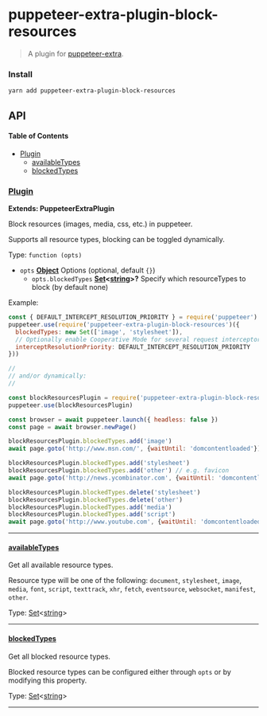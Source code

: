 # puppeteer-extra-plugin-block-resources

> A plugin for [puppeteer-extra](https://github.com/berstend/puppeteer-extra).

### Install

```bash
yarn add puppeteer-extra-plugin-block-resources
```

## API

<!-- Generated by documentation.js. Update this documentation by updating the source code. -->

#### Table of Contents

-   [Plugin](#plugin)
    -   [availableTypes](#availabletypes)
    -   [blockedTypes](#blockedtypes)

### [Plugin](https://github.com/berstend/puppeteer-extra/blob/db57ea66cf10d407cf63af387892492e495a84f2/packages/puppeteer-extra-plugin-block-resources/index.js#L41-L104)

**Extends: PuppeteerExtraPlugin**

Block resources (images, media, css, etc.) in puppeteer.

Supports all resource types, blocking can be toggled dynamically.

Type: `function (opts)`

-   `opts` **[Object](https://developer.mozilla.org/docs/Web/JavaScript/Reference/Global_Objects/Object)** Options (optional, default `{}`)
    -   `opts.blockedTypes` **[Set](https://developer.mozilla.org/docs/Web/JavaScript/Reference/Global_Objects/Set)&lt;[string](https://developer.mozilla.org/docs/Web/JavaScript/Reference/Global_Objects/String)>?** Specify which resourceTypes to block (by default none)

Example:

```javascript
const { DEFAULT_INTERCEPT_RESOLUTION_PRIORITY } = require('puppeteer')
puppeteer.use(require('puppeteer-extra-plugin-block-resources')({
  blockedTypes: new Set(['image', 'stylesheet']),
  // Optionally enable Cooperative Mode for several request interceptors
  interceptResolutionPriority: DEFAULT_INTERCEPT_RESOLUTION_PRIORITY
}))

//
// and/or dynamically:
//

const blockResourcesPlugin = require('puppeteer-extra-plugin-block-resources')()
puppeteer.use(blockResourcesPlugin)

const browser = await puppeteer.launch({ headless: false })
const page = await browser.newPage()

blockResourcesPlugin.blockedTypes.add('image')
await page.goto('http://www.msn.com/', {waitUntil: 'domcontentloaded'})

blockResourcesPlugin.blockedTypes.add('stylesheet')
blockResourcesPlugin.blockedTypes.add('other') // e.g. favicon
await page.goto('http://news.ycombinator.com', {waitUntil: 'domcontentloaded'})

blockResourcesPlugin.blockedTypes.delete('stylesheet')
blockResourcesPlugin.blockedTypes.delete('other')
blockResourcesPlugin.blockedTypes.add('media')
blockResourcesPlugin.blockedTypes.add('script')
await page.goto('http://www.youtube.com', {waitUntil: 'domcontentloaded'})
```

* * *

#### [availableTypes](https://github.com/berstend/puppeteer-extra/blob/db57ea66cf10d407cf63af387892492e495a84f2/packages/puppeteer-extra-plugin-block-resources/index.js#L75-L75)

Get all available resource types.

Resource type will be one of the following: `document`, `stylesheet`, `image`, `media`, `font`, `script`, `texttrack`, `xhr`, `fetch`, `eventsource`, `websocket`, `manifest`, `other`.

Type: [Set](https://developer.mozilla.org/docs/Web/JavaScript/Reference/Global_Objects/Set)&lt;[string](https://developer.mozilla.org/docs/Web/JavaScript/Reference/Global_Objects/String)>

* * *

#### [blockedTypes](https://github.com/berstend/puppeteer-extra/blob/db57ea66cf10d407cf63af387892492e495a84f2/packages/puppeteer-extra-plugin-block-resources/index.js#L84-L84)

Get all blocked resource types.

Blocked resource types can be configured either through `opts` or by modifying this property.

Type: [Set](https://developer.mozilla.org/docs/Web/JavaScript/Reference/Global_Objects/Set)&lt;[string](https://developer.mozilla.org/docs/Web/JavaScript/Reference/Global_Objects/String)>

* * *
